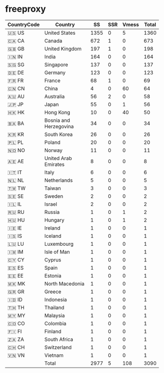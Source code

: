 # freeproxy

|CountryCode|Country|SS|SSR|Vmess|Total|
|  ----  | ----  |  ----  | ----  |  ----  | ----  |
|🇺🇸 US|United States|1355|0|5|1360|
|🇨🇦 CA|Canada|672|1|0|673|
|🇬🇧 GB|United Kingdom|197|1|0|198|
|🇮🇳 IN|India|164|0|0|164|
|🇸🇬 SG|Singapore|137|0|0|137|
|🇩🇪 DE|Germany|123|0|0|123|
|🇫🇷 FR|France|68|1|0|69|
|🇨🇳 CN|China|4|0|60|64|
|🇦🇺 AU|Australia|56|2|0|58|
|🇯🇵 JP|Japan|55|0|1|56|
|🇭🇰 HK|Hong Kong|10|0|40|50|
|🇧🇦 BA|Bosnia and Herzegovina|34|0|0|34|
|🇰🇷 KR|South Korea|26|0|0|26|
|🇵🇱 PL|Poland|20|0|0|20|
|🇳🇴 NO|Norway|11|0|0|11|
|🇦🇪 AE|United Arab Emirates|8|0|0|8|
|🇮🇹 IT|Italy|6|0|0|6|
|🇳🇱 NL|Netherlands|5|0|0|5|
|🇹🇼 TW|Taiwan|3|0|0|3|
|🇸🇪 SE|Sweden|2|0|0|2|
|🇮🇱 IL|Israel|2|0|0|2|
|🇷🇺 RU|Russia|1|0|1|2|
|🇭🇺 HU|Hungary|1|0|1|2|
|🇮🇪 IE|Ireland|1|0|0|1|
|🇮🇸 IS|Iceland|1|0|0|1|
|🇱🇺 LU|Luxembourg|1|0|0|1|
|🇮🇲 IM|Isle of Man|1|0|0|1|
|🇨🇾 CY|Cyprus|1|0|0|1|
|🇪🇸 ES|Spain|1|0|0|1|
|🇪🇪 EE|Estonia|1|0|0|1|
|🇲🇰 MK|North Macedonia|1|0|0|1|
|🇬🇷 GR|Greece|1|0|0|1|
|🇮🇩 ID|Indonesia|1|0|0|1|
|🇹🇭 TH|Thailand|1|0|0|1|
|🇲🇾 MY|Malaysia|1|0|0|1|
|🇨🇴 CO|Colombia|1|0|0|1|
|🇫🇮 FI|Finland|1|0|0|1|
|🇿🇦 ZA|South Africa|1|0|0|1|
|🇨🇭 CH|Switzerland|1|0|0|1|
|🇻🇳 VN|Vietnam|1|0|0|1|
||Total|2977|5|108|3090|
